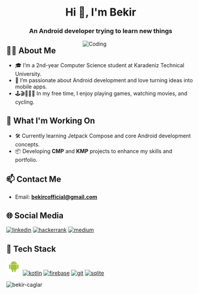 <h1 align="center">Hi 👋, I'm Bekir</h1>
<h3 align="center">An Android developer trying to learn new things</h3>

<img align="right" alt="Coding" width="300" src="https://miro.medium.com/v2/resize:fit:800/1*zzTEyTwyy7jXibtqVWg84Q.gif">

## 🧑‍💻 About Me
- 🎓 I’m a 2nd-year Computer Science student at Karadeniz Technical University.
- 📱 I’m passionate about Android development and love turning ideas into mobile apps.
- 🕹️🎬🚴🏻‍♀️ In my free time, I enjoy playing games, watching movies, and cycling.

## 🚧 What I'm Working On
- 🛠 Currently learning Jetpack Compose and core Android development concepts.
- 📦 Developing **CMP** and **KMP** projects to enhance my skills and portfolio.

## 📫 Contact Me
- Email: **bekircofficial@gmail.com**

## 🌐 Social Media
<p align="left">
<a href="https://www.linkedin.com/in/bekir-%C3%A7a%C4%9Flar-2a643b280/" target="_blank"><img src="https://raw.githubusercontent.com/rahuldkjain/github-profile-readme-generator/master/src/images/icons/Social/linked-in-alt.svg" alt="linkedin" height="30" width="40" /></a>
<a href="https://www.hackerrank.com/profile/bekircofficial" target="_blank"><img src="https://raw.githubusercontent.com/rahuldkjain/github-profile-readme-generator/master/src/images/icons/Social/hackerrank.svg" alt="hackerrank" height="30" width="40" /></a>
<a href="https://medium.com/@bekircofficial" target="_blank"><img src="https://raw.githubusercontent.com/rahuldkjain/github-profile-readme-generator/master/src/images/icons/Social/medium.svg" alt="medium" height="30" width="40" /></a>
</p>

## 🧰 Tech Stack
<p align="left">
  <a href="https://developer.android.com" target="_blank"><img src="https://raw.githubusercontent.com/devicons/devicon/master/icons/android/android-original-wordmark.svg" alt="android" width="40" height="40"/></a>
  <a href="https://kotlinlang.org" target="_blank"><img src="https://www.vectorlogo.zone/logos/kotlinlang/kotlinlang-icon.svg" alt="kotlin" width="40" height="40"/></a>
  <a href="https://firebase.google.com/" target="_blank"><img src="https://www.vectorlogo.zone/logos/firebase/firebase-icon.svg" alt="firebase" width="40" height="40"/></a>
  <a href="https://git-scm.com/" target="_blank"><img src="https://www.vectorlogo.zone/logos/git-scm/git-scm-icon.svg" alt="git" width="40" height="40"/></a>
  <a href="https://www.sqlite.org/" target="_blank"><img src="https://www.vectorlogo.zone/logos/sqlite/sqlite-icon.svg" alt="sqlite" width="40" height="40"/></a>
</p>

<p><img align="left" src="https://github-readme-stats.vercel.app/api/top-langs?username=bekir-caglar&show_icons=true&locale=en&layout=compact" alt="bekir-caglar" /></p>
